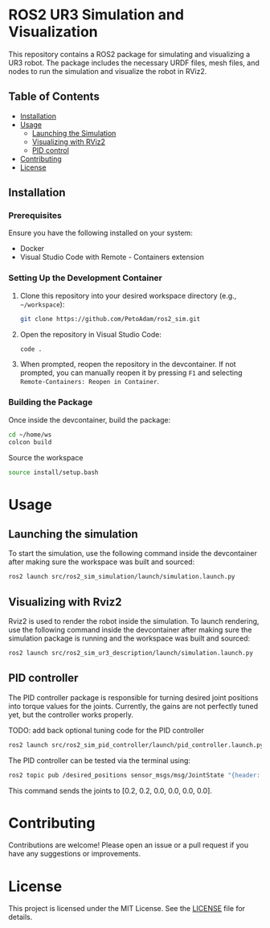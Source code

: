 # ROS2 UR3 Simulation and Visualization

This repository contains a ROS2 package for simulating and visualizing a UR3 robot. The package includes the necessary URDF files, mesh files, and nodes to run the simulation and visualize the robot in RViz2.

## Table of Contents

- [Installation](#installation)
- [Usage](#usage)
  - [Launching the Simulation](#launching-the-simulation)
  - [Visualizing with RViz2](#visualizing-with-rviz2)
  - [PID control](#pid-controller)
- [Contributing](#contributing)
- [License](#license)

## Installation

### Prerequisites

Ensure you have the following installed on your system:

- Docker
- Visual Studio Code with Remote - Containers extension

### Setting Up the Development Container

1. Clone this repository into your desired workspace directory (e.g., `~/workspace`):

    ```bash
    git clone https://github.com/PetoAdam/ros2_sim.git
    ```

2. Open the repository in Visual Studio Code:

    ```bash
    code .
    ```

3. When prompted, reopen the repository in the devcontainer. If not prompted, you can manually reopen it by pressing `F1` and selecting `Remote-Containers: Reopen in Container`.

### Building the Package

Once inside the devcontainer, build the package:

```bash
cd ~/home/ws
colcon build
```

Source the workspace
```bash
source install/setup.bash
```

# Usage

## Launching the simulation

To start the simulation, use the following command inside the devcontainer after making sure the workspace was built and sourced:

```bash
ros2 launch src/ros2_sim_simulation/launch/simulation.launch.py
```

## Visualizing with Rviz2

Rviz2 is used to render the robot inside the simulation. To launch rendering, use the following command inside the devcontainer after making sure the simulation package is running and the workspace was built and sourced:

```bash
ros2 launch src/ros2_sim_ur3_description/launch/simulation.launch.py
```

## PID controller

The PID controller package is responsible for turning desired joint positions into torque values for the joints. Currently, the gains are not perfectly tuned yet, but the controller works properly.

TODO: add back optional tuning code for the PID controller

```bash
ros2 launch src/ros2_sim_pid_controller/launch/pid_controller.launch.py
```

The PID controller can be tested via the terminal using:

```bash
ros2 topic pub /desired_positions sensor_msgs/msg/JointState "{header: {stamp: {sec: 0, nanosec: 0}}, name: [shoulder_pan_joint', 'shoulder_lift_joint', 'elbow_joint', 'wrist_1_joint', 'wrist_2_joint', 'wrist_3_joint'], position: [0.2, 0.2, 0.0, 0.0, 0.0, 0.0]}"
```

This command sends the joints to [0.2, 0.2, 0.0, 0.0, 0.0, 0.0].


# Contributing

Contributions are welcome! Please open an issue or a pull request if you have any suggestions or improvements.

# License

This project is licensed under the MIT License. See the [LICENSE](LICENSE) file for details.